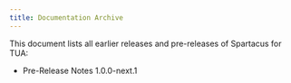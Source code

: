 ```yaml
---
title: Documentation Archive
---
```


This document lists all earlier releases and pre-releases of Spartacus for TUA:

- Pre-Release Notes 1.0.0-next.1

